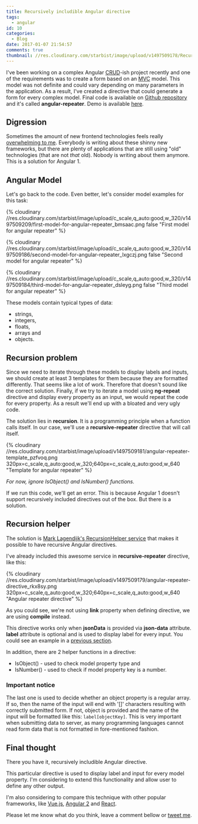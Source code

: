 ```yaml
---
title: Recursively includible Angular directive
tags:
  - angular
id: 10
categories:
  - Blog
date: 2017-01-07 21:54:57
comments: true
thumbnail: //res.cloudinary.com/starbist/image/upload/v1497509178/Recursively-includible-Angular-directive_wu42od.png
---
```


I've been working on a complex Angular [CRUD](https://en.wikipedia.org/wiki/Create,_read,_update_and_delete)-ish project recently and one of the requirements was to create a form based on an [MVC](https://en.wikipedia.org/wiki/Model%E2%80%93view%E2%80%93controller) model. This model was not definite and could vary depending on many parameters in the application. As a result, I've created a directive that could generate a form for every complex model. Final code is available on [Github repository](https://github.com/maliMirkec/angular-repeater) and it's called **angular-repeater**. Demo is available [here](https://frontend-developer.xyz/angular-repeater/).

<!-- more -->

## Digression

Sometimes the amount of new frontend technologies feels really [overwhelming to me](https://hackernoon.com/how-it-feels-to-learn-javascript-in-2016-d3a717dd577f#.h9purwu1w). Everybody is writing about these shinny new frameworks, but there are plenty of applications that are still using "old" technologies (that are not _that_ old). Nobody is writing about them anymore. This is a solution for Angular 1.

## Angular Model

Let's go back to the code. Even better, let's consider model examples for this task:

{% cloudinary //res.cloudinary.com/starbist/image/upload/c_scale,q_auto:good,w_320/v1497509209/first-model-for-angular-repeater_bmsaac.png false "First model for angular repeater" %}

{% cloudinary //res.cloudinary.com/starbist/image/upload/c_scale,q_auto:good,w_320/v1497509186/second-model-for-angular-repeater_lxgczj.png false "Second model for angular repeater" %}

{% cloudinary //res.cloudinary.com/starbist/image/upload/c_scale,q_auto:good,w_320/v1497509184/third-model-for-angular-repeater_dsleyg.png false "Third model for angular repeater" %}

These models contain typical types of data:

*   strings,
*   integers,
*   floats,
*   arrays and
*   objects.

## Recursion problem

Since we need to iterate through these models to display labels and inputs, we should create at least 3 templates for them because they are formatted differently. That seems like a lot of work. Therefore that doesn't sound like the correct solution. Finally, if we try to iterate a model using **ng-repeat** directive and display every property as an input, we would repeat the code for every property. As a result we'll end up with a bloated and very ugly code.

The solution lies in **recursion**. It is a programming principle when a function calls itself. In our case, we'll use a **recursive-repeater** directive that will call itself.

{% cloudinary //res.cloudinary.com/starbist/image/upload/v1497509181/angular-repeater-template_pzfvoq.png 320px=c_scale,q_auto:good,w_320;640px=c_scale,q_auto:good,w_640 "Template for angular repeater" %}

_For now, ignore IsObject() and IsNumber() functions._

If we run this code, we'll get an error. This is because Angular 1 doesn't support recursively included directives out of the box. But there is a solution.

## Recursion helper

The solution is [Mark Lagendijk's RecursionHelper service](https://github.com/marklagendijk/angular-recursion) that makes it possible to have recursive Angular directives.

I've already included this awesome service in **recursive-repeater** directive, like this:

{% cloudinary //res.cloudinary.com/starbist/image/upload/v1497509179/angular-repeater-directive_rkx8sy.png 320px=c_scale,q_auto:good,w_320;640px=c_scale,q_auto:good,w_640 "Angular repeater directive" %}

As you could see, we're not using **link** property when defining directive, we are using **compile** instead.

This directive works only when **jsonData** is provided via **json-data** attribute. **label** attribute is optional and is used to display label for every input. You could see an example in a [previous section](#AngularRepeaterTemplate).

In addition, there are 2 helper functions in a directive:

*   IsObject() - used to check model property type and
*   IsNumber() - used to check if model property key is a number.

### Important notice

The last one is used to decide whether an object property is a regular array. If so, then the name of the input will end with '[]' characters resulting with correctly submitted form. If not, object is provided and the name of the input will be formatted like this: `label[objectKey]`. This is very important when submitting data to server, as many programming languages cannot read form data that is not formatted in fore-mentioned fashion.

## Final thought

There you have it, recursively includible Angular directive.

This particular directive is used to display label and input for every model property. I'm considering to extend this functionality and allow user to define any other output.

I'm also considering to compare this technique with other popular frameworks, like [Vue.js](https://vuejs.org/), [Angular 2](https://angular.io/) and [React](https://facebook.github.io/react/).

Please let me know what do you think, leave a comment bellow or [tweet me](https://twitter.com/malimirkeccita).